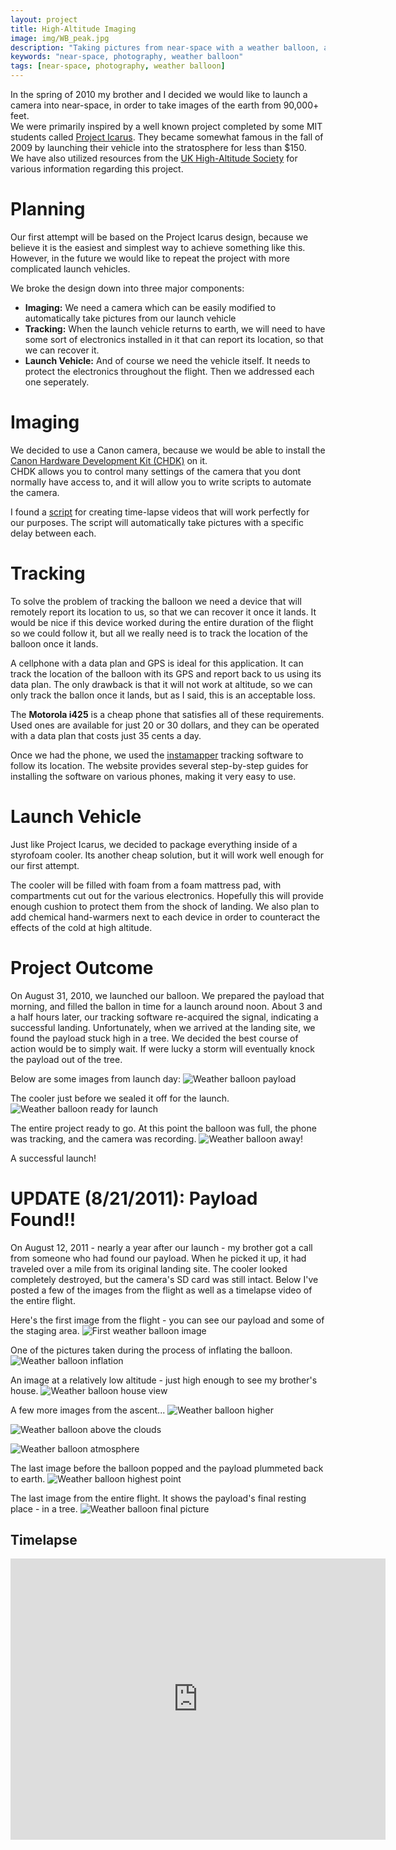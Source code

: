 ```yaml
---
layout: project
title: High-Altitude Imaging
image: img/WB_peak.jpg
description: "Taking pictures from near-space with a weather balloon, a styrofoam cooler, a camera, and a cell phone"
keywords: "near-space, photography, weather balloon"
tags: [near-space, photography, weather balloon]
---
```

In the spring of 2010 my brother and I decided we would like to launch a camera
into near-space, in order to take images of the earth from 90,000+ feet.  
We were primarily inspired by a well known project completed by some MIT
students called [Project Icarus](http://space.1337arts.com).
They became somewhat famous in the fall of 2009 by launching their vehicle into
the stratosphere for less than $150.  
We have also utilized resources from the
[UK High-Altitude Society](http://ukhas.org.uk) for various information regarding
this project.

Planning
========
Our first attempt will be based on the Project Icarus design, because we believe
it is the easiest and simplest way to achieve something like this.  However, in
the future we would like to repeat the project with more complicated launch
vehicles.

We broke the design down into three major components:
*   **Imaging:** We need a camera which can be easily modified to automatically take pictures from our launch vehicle
*   **Tracking:** When the launch vehicle returns to earth, we will need to have some sort of electronics installed in it that can report its location, so that we can recover it.
*   **Launch Vehicle:** And of course we need the vehicle itself.  It needs to protect the electronics throughout the flight.
Then we addressed each one seperately.

Imaging
=======
We decided to use a Canon camera, because we would be able to install the
[Canon Hardware Development Kit (CHDK)](http://chdk.wikia.com/wiki/CHDK) on it.  
CHDK allows you to control many settings of the camera that you dont normally
have access to, and it will allow you to write scripts to automate the camera.  

I found a [script](http://chdk.wikia.com/wiki/UBASIC/Scripts:_Ultra_Intervalometer)
for creating time-lapse videos that will work perfectly for our purposes. The
script will automatically take pictures with a specific delay between each.  

Tracking
========
To solve the problem of tracking the balloon we need a device that will remotely
report its location to us, so that we can recover it once it lands.  It would be
nice if this device worked during the entire duration of the flight so we could
follow it, but all we really need is to track the location of the balloon once
it lands.  

A cellphone with a data plan and GPS is ideal for this application. It can track
the location of the balloon with its GPS and report back to us using its data
plan.  The only drawback is that it will not work at altitude, so we can only
track the ballon once it lands, but as I said, this is an acceptable loss.

The **Motorola i425** is a cheap phone that satisfies all of these requirements.
Used ones are available for just 20 or 30 dollars, and they can be operated with
a data plan that costs just 35 cents a day.

Once we had the phone, we used the [instamapper](http://www.instamapper.com)
tracking software to follow its location. The website provides several
step-by-step guides for installing the software on various phones, making it
very easy to use.

Launch Vehicle
==============
Just like Project Icarus, we decided to package everything inside of a styrofoam
cooler.  Its another cheap solution, but it will work well enough for our first
attempt.  

The cooler will be filled with foam from a foam mattress pad, with compartments
cut out for the various electronics.  Hopefully this will provide enough cushion
to protect them from the shock of landing. We also plan to add chemical
hand-warmers next to each device in order to counteract the effects of the cold
at high altitude.  

Project Outcome
===============
On August 31, 2010, we launched our balloon. We prepared the payload that
morning, and filled the ballon in time for a launch around noon. About 3 and a
half hours later, our tracking software re-acquired the signal, indicating a
successful landing. Unfortunately, when we arrived at the landing site, we found
the payload stuck high in a tree.  We decided the best course of action would be
to simply wait.  If were lucky a storm will eventually knock the payload out of
the tree.

Below are some images from launch day:
![Weather balloon payload](../img/balloon_payload.jpg)

The cooler just before we sealed it off for the launch.
![Weather balloon ready for launch](../img/balloon_rdy.jpg)

The entire project ready to go.  At this point the balloon was full, the phone
was tracking, and the camera was recording.
![Weather balloon away!](../img/balloon_away.jpg)

A successful launch!

UPDATE (8/21/2011): Payload Found!!
===================================
On August 12, 2011 - nearly a year after our launch - my brother got a call from
someone who had found our payload. When he picked it up, it had traveled over a 
mile from its original landing site. The cooler looked completely destroyed, but
the camera's SD card was still intact. Below I've posted a few of the images
from the flight as well as a timelapse video of the entire flight.

Here's the first image from the flight - you can see our payload and some of the
staging area.
![First weather balloon image](../img/WB_first.jpg)

One of the pictures taken during the process of inflating the balloon.
![Weather balloon inflation](../img/WB_inflate.jpg)

An image at a relatively low altitude - just high enough to see my brother's house.
![Weather balloon house view](../img/WB_house.jpg)

A few more images from the ascent...
![Weather balloon higher](../img/WB_high.jpg)

![Weather balloon above the clouds](../img/WB_clouds.jpg)

![Weather balloon atmosphere](../img/WB_atmosphere.jpg)

The last image before the balloon popped and the payload plummeted back to
earth.
![Weather balloon highest point](../img/WB_peak.jpg)

The last image from the entire flight.  It shows the payload's final resting place - in a tree.
![Weather balloon final picture](../img/WB_final.jpg)

Timelapse
---------
<center>
<iframe src="http://player.vimeo.com/video/27751339?title=0&amp;byline=0&amp;portrait=0" width="600" height="450" frameborder="0"></iframe>
</center>
